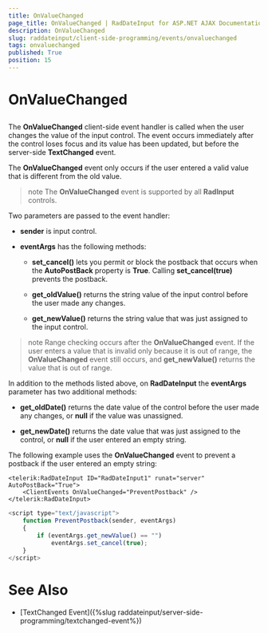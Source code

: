 ```yaml
---
title: OnValueChanged
page_title: OnValueChanged | RadDateInput for ASP.NET AJAX Documentation
description: OnValueChanged
slug: raddateinput/client-side-programming/events/onvaluechanged
tags: onvaluechanged
published: True
position: 15
---
```


# OnValueChanged



## 

The **OnValueChanged** client-side event handler is called when the user changes the value of the input control. The event occurs immediately after the control loses focus and its value has been updated, but before the server-side **TextChanged** event.

The **OnValueChanged** event only occurs if the user entered a valid value that is different from the old value.

>note The **OnValueChanged** event is supported by all **RadInput** controls.
>


Two parameters are passed to the event handler:

* **sender** is input control.

* **eventArgs** has the following methods:

	* **set_cancel()** lets you permit or block the postback that occurs when the **AutoPostBack** property is **True**. Calling **set_cancel(true)** prevents the postback.

	* **get_oldValue()** returns the string value of the input control before the user made any changes.

	* **get_newValue()** returns the string value that was just assigned to the input control.

>note Range checking occurs after the **OnValueChanged** event. If the user enters a value that is invalid only because it is out of range, the **OnValueChanged** event still occurs, and **get_newValue()** returns the value that is out of range.
>


In addition to the methods listed above, on **RadDateInput** the **eventArgs** parameter has two additional methods:

* **get_oldDate()** returns the date value of the control before the user made any changes, or **null** if the value was unassigned.

* **get_newDate()** returns the date value that was just assigned to the control, or **null** if the user entered an empty string.

The following example uses the **OnValueChanged** event to prevent a postback if the user entered an empty string:

````ASPNET
<telerik:RadDateInput ID="RadDateInput1" runat="server" AutoPostBack="True">
	<ClientEvents OnValueChanged="PreventPostback" />
</telerik:RadDateInput>
````



````JavaScript
<script type="text/javascript">
	function PreventPostback(sender, eventArgs)
	{
		if (eventArgs.get_newValue() == "")
			eventArgs.set_cancel(true);
	}
</script>
````



# See Also

 * [TextChanged Event]({%slug raddateinput/server-side-programming/textchanged-event%})
